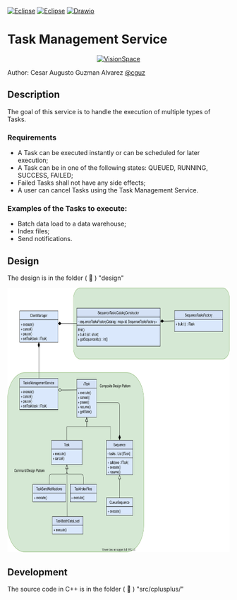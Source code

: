 [![Eclipse](https://img.shields.io/badge/-Eclipse%20C%2FC%2B%2B-blueviolet)](https://eclipse.org/) 
[![Eclipse](https://img.shields.io/badge/-Cmake-success)](https://cmake.org/) 
[![Drawio](https://img.shields.io/badge/-Drawio-orange)](https://drawio-app.com/)

# Task Management Service

<center><a href="http://visionspace.com/"><img src="https://user-images.githubusercontent.com/15159632/117484138-f7920900-af66-11eb-8def-6e9880860c4a.png" alt="VisionSpace" title="VisionSpace" height="100px" /></a></center>

Author: Cesar Augusto Guzman Alvarez [@cguz](https://github.com/cguz/)

## Description

The goal of this service is to handle the execution of multiple types of Tasks. 

### Requirements

* A Task can be executed instantly or can be scheduled for later execution;
* A Task can be in one of the following states: QUEUED, RUNNING, SUCCESS, FAILED;
* Failed Tasks shall not have any side effects;
* A user can cancel Tasks using the Task Management Service.

### Examples of the Tasks to execute:

* Batch data load to a data warehouse;
* Index files;
* Send notifications.


## Design 

The design is in the folder ( 📁 ) "design"

<img src="https://raw.githubusercontent.com/cguz/task-management-service/d641f146654b114cfcdb7c2f84192080cbe7e9c6/design/TaskManagementService.svg" alt="Architecture" title="Architecture" height="600px" />
  
## Development

The source code in C++ is in the folder ( 📁 ) "src/cplusplus/"

